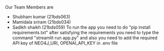 Our Team Members are

* Shubham kumar (21bds063)
* Mamidala sriram (21bds034)
* Sadikh shaikh (21bds059)
To run the app you need to do "pip install requirements.txt"
after satisfying the requirements you need to type the command "streamlit run app.py" and also you need to add the required API key of NEO4J_URI, OPENAI_API_KEY in .env file
